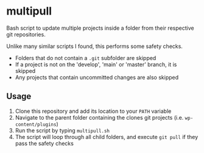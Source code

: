 # multipull
Bash script to update multiple projects inside a folder from their respective git repositories.

Unlike many similar scripts I found, this performs some safety checks.

* Folders that do not contain a `.git` subfolder are skipped
* If a project is not on the 'develop', 'main' or 'master' branch, it is skipped
* Any projects that contain uncommitted changes are also skipped

## Usage
1. Clone this repository and add its location to your `PATH` variable
1. Navigate to the parent folder containing the clones git projects (i.e. `wp-content/plugins`)
1. Run the script by typing `multipull.sh`
1. The script will loop through all child folders, and execute `git pull` if they pass the safety checks
